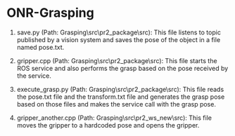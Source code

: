 # ONR-Grasping
1. save.py (Path: Grasping\src\pr2_package\src\): This file listens to topic published by a vision system and saves the pose of the object in a file named pose.txt.

2. gripper.cpp (Path: Grasping\src\pr2_package\src\): This file starts the ROS service and also performs the grasp based on the pose received by the service.

3. execute_grasp.py (Path: Grasping\src\pr2_package\src\): This file reads the pose.txt file and the transform.txt file and generates the grasp pose based on those files and makes the service call with the grasp pose.

4. gripper_another.cpp (Path: Grasping\src\pr2_ws_new\src\): This file moves the gripper to a hardcoded pose and opens the gripper. 

